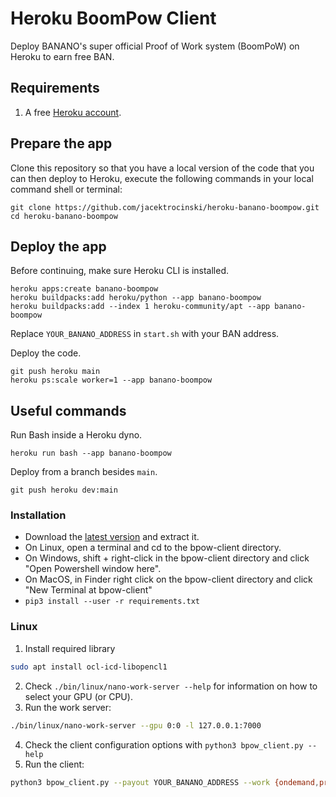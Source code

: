 # Heroku BoomPow Client

Deploy BANANO's super official Proof of Work system (BoomPoW) on Heroku to earn free BAN.

## Requirements

1. A free [Heroku account](https://signup.heroku.com/signup/dc).

## Prepare the app

Clone this repository so that you have a local version of the code that you can then deploy to Heroku, execute the following commands in your local command shell or terminal:

```shell
git clone https://github.com/jacektrocinski/heroku-banano-boompow.git
cd heroku-banano-boompow
```

## Deploy the app

Before continuing, make sure Heroku CLI is installed.

```shell
heroku apps:create banano-boompow
heroku buildpacks:add heroku/python --app banano-boompow
heroku buildpacks:add --index 1 heroku-community/apt --app banano-boompow
```

Replace `YOUR_BANANO_ADDRESS` in `start.sh` with your BAN address.

Deploy the code.

```shell
git push heroku main
heroku ps:scale worker=1 --app banano-boompow
```

## Useful commands

Run Bash inside a Heroku dyno.

```shell
heroku run bash --app banano-boompow
```

Deploy from a branch besides `main`.

```shell
git push heroku dev:main
```

### Installation

- Download the [latest version](https://github.com/bbedward/boompow/releases) and extract it.
- On Linux, open a terminal and cd to the bpow-client directory.
- On Windows, shift + right-click in the bpow-client directory and click "Open Powershell window here".
- On MacOS, in Finder right click on the bpow-client directory and click "New Terminal at bpow-client"
- `pip3 install --user -r requirements.txt`

### Linux

1. Install required library

```bash
sudo apt install ocl-icd-libopencl1
```

2. Check `./bin/linux/nano-work-server --help` for information on how to select your GPU (or CPU).
3. Run the work server:

```bash
./bin/linux/nano-work-server --gpu 0:0 -l 127.0.0.1:7000
```

4. Check the client configuration options with `python3 bpow_client.py --help`
5. Run the client:

```bash
python3 bpow_client.py --payout YOUR_BANANO_ADDRESS --work {ondemand,precache,any}
```
